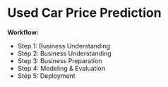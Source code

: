 
<h1>Used Car Price Prediction</h1>


<b>Workflow:</b>
  <ul>
  <li>Step 1: Business Understanding</li>
  <li>Step 2: Business Understanding</li>
  <li>Step 3: Business Preparation</li>
  <li>Step 4: Modeling & Evaluation</li>
  <li>Step 5: Deployment</li>
  </ul>
